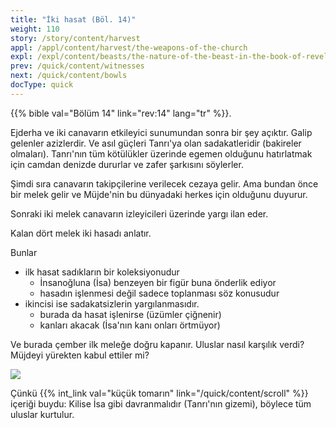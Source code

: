 ```yaml
---
title: "İki hasat (Böl. 14)"
weight: 110
story: /story/content/harvest
appl: /appl/content/harvest/the-weapons-of-the-church
expl: /expl/content/beasts/the-nature-of-the-beast-in-the-book-of-revelation
prev: /quick/content/witnesses
next: /quick/content/bowls
docType: quick
---
```



{{% bible val="Bölüm 14" link="rev:14" lang="tr" %}}.

Ejderha ve iki canavarın etkileyici sunumundan sonra bir şey açıktır. Galip gelenler azizlerdir. Ve asıl güçleri Tanrı'ya olan sadakatleridir (bakireler olmaları). Tanrı'nın tüm kötülükler üzerinde egemen olduğunu hatırlatmak için camdan denizde dururlar ve zafer şarkısını söylerler.

Şimdi sıra canavarın takipçilerine verilecek cezaya gelir. Ama bundan önce bir melek gelir ve Müjde'nin bu dünyadaki herkes için olduğunu duyurur.

Sonraki iki melek canavarın izleyicileri üzerinde yargı ilan eder. 

Kalan dört melek iki hasadı anlatır.

Bunlar 
- ilk hasat sadıkların bir koleksiyonudur
    - İnsanoğluna (İsa) benzeyen bir figür buna önderlik ediyor
    - hasadın işlenmesi değil sadece toplanması söz konusudur
- ikincisi ise sadakatsizlerin yargılanmasıdır.
    - burada da hasat işlenirse (üzümler çiğnenir)
    - kanları akacak (İsa'nın kanı onları örtmüyor)

Ve burada çember ilk meleğe doğru kapanır. Uluslar nasıl karşılık verdi? Müjdeyi yürekten kabul ettiler mi?

![](/images/harvest_tr.jpg)

Çünkü {{% int_link val="küçük tomarın" link="/quick/content/scroll" %}} içeriği buydu: Kilise İsa gibi davranmalıdır (Tanrı'nın gizemi), böylece tüm uluslar kurtulur.
